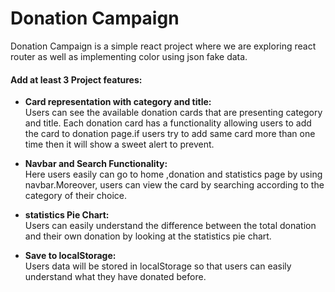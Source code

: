 
# Donation Campaign

Donation Campaign is a simple react project where we are exploring react router as well as implementing color using json fake data.



#### Add at least 3 Project features:

* **Card representation with category and title:**  
     Users can see the available donation cards that are presenting category and title. Each donation card has a functionality  allowing users to add the card to donation page.if users try to add same card more than one time then it will show a sweet alert to prevent.


* **Navbar and Search Functionality:**  
    Here users easily can go to home ,donation and statistics page by using navbar.Moreover, users can view the card by searching according to the category of their choice.

* **statistics Pie Chart:**    
    Users can easily understand the difference between the total donation and their own donation by looking at the statistics pie chart.

* **Save to localStorage:**  
    Users data will be stored in localStorage so that users can easily understand what they have donated before. 






